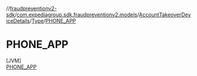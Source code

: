 //[fraudpreventionv2-sdk](../../../../../index.md)/[com.expediagroup.sdk.fraudpreventionv2.models](../../../index.md)/[AccountTakeoverDeviceDetails](../../index.md)/[Type](../index.md)/[PHONE_APP](index.md)

# PHONE_APP

[JVM]\
[PHONE_APP](index.md)
